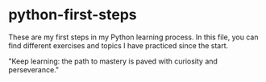# python-first-steps
These are my first steps in my Python learning process. In this file, you can find different exercises and topics I have practiced since the start.

"Keep learning: the path to mastery is paved with curiosity and perseverance."
